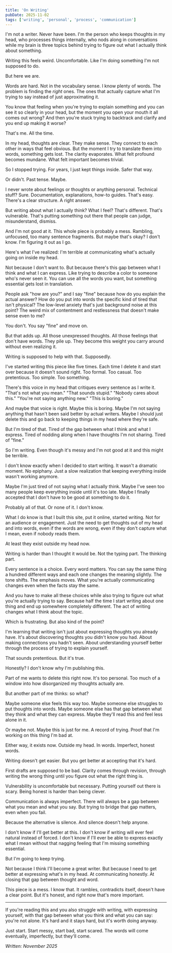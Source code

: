 ```yaml
---
title: 'On Writing'
pubDate: 2025-11-02
tags: ['writing', 'personal', 'process', 'communication']
---
```


I'm not a writer. Never have been. I'm the person who keeps thoughts in my head, who processes things internally, who nods along in conversations while my brain is three topics behind trying to figure out what I actually think about something.

Writing this feels weird. Uncomfortable. Like I'm doing something I'm not supposed to do.

But here we are.

Words are hard. Not in the vocabulary sense. I know plenty of words. The problem is finding the *right* ones. The ones that actually capture what I'm trying to say instead of just approximating it.

You know that feeling when you're trying to explain something and you can see it so clearly in your head, but the moment you open your mouth it all comes out wrong? And then you're stuck trying to backtrack and clarify and you end up making it worse?

That's me. All the time.

In my head, thoughts are clear. They make sense. They connect to each other in ways that feel obvious. But the moment I try to translate them into words, something gets lost. The clarity evaporates. What felt profound becomes mundane. What felt important becomes trivial.

So I stopped trying. For years, I just kept things inside. Safer that way.

Or didn't. Past tense. Maybe.

I never wrote about feelings or thoughts or anything personal. Technical stuff? Sure. Documentation, explanations, how-to guides. That's easy. There's a clear structure. A right answer.

But writing about what I actually think? What I feel? That's different. That's vulnerable. That's putting something out there that people can judge, misunderstand, dismiss.

And I'm not good at it. This whole piece is probably a mess. Rambling, unfocused, too many sentence fragments. But maybe that's okay? I don't know. I'm figuring it out as I go.

Here's what I've realized: I'm terrible at communicating what's actually going on inside my head.

Not because I don't want to. But because there's this gap between what I think and what I can express. Like trying to describe a color to someone who's never seen it. You can use all the words you want, but something essential gets lost in translation.

People ask "how are you?" and I say "fine" because how do you explain the actual answer? How do you put into words the specific kind of tired that isn't physical? The low-level anxiety that's just background noise at this point? The weird mix of contentment and restlessness that doesn't make sense even to me?

You don't. You say "fine" and move on.

But that adds up. All those unexpressed thoughts. All those feelings that don't have words. They pile up. They become this weight you carry around without even realizing it.

Writing is supposed to help with that. Supposedly.

I've started writing this piece like five times. Each time I delete it and start over because it doesn't sound right. Too formal. Too casual. Too pretentious. Too simple. Too something.

There's this voice in my head that critiques every sentence as I write it. "That's not what you mean." "That sounds stupid." "Nobody cares about this." "You're not saying anything new." "This is boring."

And maybe that voice is right. Maybe this is boring. Maybe I'm not saying anything that hasn't been said better by actual writers. Maybe I should just delete this and go back to keeping things in my head where they're safe.

But I'm tired of that. Tired of the gap between what I think and what I express. Tired of nodding along when I have thoughts I'm not sharing. Tired of "fine."

So I'm writing. Even though it's messy and I'm not good at it and this might be terrible.

I don't know exactly when I decided to start writing. It wasn't a dramatic moment. No epiphany. Just a slow realization that keeping everything inside wasn't working anymore.

Maybe I'm just tired of not saying what I actually think. Maybe I've seen too many people keep everything inside until it's too late. Maybe I finally accepted that I don't have to be good at something to do it.

Probably all of that. Or none of it. I don't know.

What I do know is that I built this site, put it online, started writing. Not for an audience or engagement. Just the need to get thoughts out of my head and into words, even if the words are wrong, even if they don't capture what I mean, even if nobody reads them.

At least they exist outside my head now.

Writing is harder than I thought it would be. Not the typing part. The thinking part.

Every sentence is a choice. Every word matters. You can say the same thing a hundred different ways and each one changes the meaning slightly. The tone shifts. The emphasis moves. What you're actually communicating changes even when the facts stay the same.

And you have to make all these choices while also trying to figure out what you're actually trying to say. Because half the time I start writing about one thing and end up somewhere completely different. The act of writing changes what I think about the topic.

Which is frustrating. But also kind of the point?

I'm learning that writing isn't just about expressing thoughts you already have. It's about discovering thoughts you didn't know you had. About making connections you hadn't seen. About understanding yourself better through the process of trying to explain yourself.

That sounds pretentious. But it's true.

Honestly? I don't know why I'm publishing this.

Part of me wants to delete this right now. It's too personal. Too much of a window into how disorganized my thoughts actually are.

But another part of me thinks: so what?

Maybe someone else feels this way too. Maybe someone else struggles to put thoughts into words. Maybe someone else has that gap between what they think and what they can express. Maybe they'll read this and feel less alone in it.

Or maybe not. Maybe this is just for me. A record of trying. Proof that I'm working on this thing I'm bad at.

Either way, it exists now. Outside my head. In words. Imperfect, honest words.

Writing doesn't get easier. But you get better at accepting that it's hard.

First drafts are supposed to be bad. Clarity comes through revision, through writing the wrong thing until you figure out what the right thing is.

Vulnerability is uncomfortable but necessary. Putting yourself out there is scary. Being honest is harder than being clever.

Communication is always imperfect. There will always be a gap between what you mean and what you say. But trying to bridge that gap matters, even when you fail.

Because the alternative is silence. And silence doesn't help anyone.

I don't know if I'll get better at this. I don't know if writing will ever feel natural instead of forced. I don't know if I'll ever be able to express exactly what I mean without that nagging feeling that I'm missing something essential.

But I'm going to keep trying.

Not because I think I'll become a great writer. But because I need to get better at expressing what's in my head. At communicating honestly. At closing that gap between thought and word.

This piece is a mess. I know that. It rambles, contradicts itself, doesn't have a clear point. But it's honest, and right now that's more important.

---

If you're reading this and you also struggle with writing, with expressing yourself, with that gap between what you think and what you can say: you're not alone. It's hard and it stays hard, but it's worth doing anyway.

Just start. Start messy, start bad, start scared. The words will come eventually, imperfectly, but they'll come.

*Written: November 2025*
